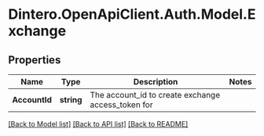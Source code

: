 # Dintero.OpenApiClient.Auth.Model.Exchange

## Properties

Name | Type | Description | Notes
------------ | ------------- | ------------- | -------------
**AccountId** | **string** | The account_id to create exchange access_token for  | 

[[Back to Model list]](../README.md#documentation-for-models) [[Back to API list]](../README.md#documentation-for-api-endpoints) [[Back to README]](../README.md)

